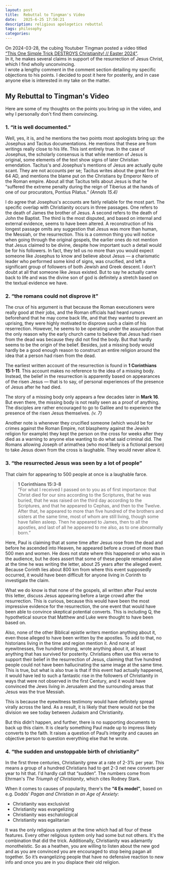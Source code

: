 ```yaml
---
layout: post
title:  Rebuttal to Tingman's Video
date:   2025-6-25 17:50:21
description: religious apologetics rebuttal
tags: philosophy
categories: 
---
```


On 2024-03-28, the cubing Youtuber Tingman posted a video titled  
[“This One Simple Trick DESTROYS Christianity! // Easter 2024”](https://www.youtube.com/watch?v=Sz-05YKtZ_Q).  
In it, he makes several claims in support of the resurrection of Jesus Christ, which I find wholly unconvincing.  
I wrote a lengthy comment in the comment section detailing my specific objections to his points. I decided to post it here for posterity, and in case anyone else is interested in my take on the matter.

## My Rebuttal to Tingman's Video

Here are some of my thoughts on the points you bring up in the video, and why I personally don't find them convincing.

### 1. “it is well documented.”

Well, yes, it is, and he mentions the two points most apologists bring up: the Josephus and Tacitus documentations. He mentions that these are from writings really close to his life. This isnt entirely true. In the case of Josephus, the scholarly consensus is that while mention of Jesus is original, some elements of the text show signs of later Christian emendation. Tacitus's and Josephus's mentions of Jesus are actually quite scant. They are not accounts per se; Tacitus writes about the great fire in 64 AD, and mentions the blame put on the Christians by Emperor Nero of the Roman empire. About all that Tacitus tells about Jesus is that he “suffered the extreme penalty during the reign of Tiberius at the hands of one of our procurators, Pontius Pilatus.” *(Annals 15.4)*

I do agree that Josephus's accounts are fairly reliable for the most part. The specific overlap with Christianity occurs in three passages. One refers to the death of James the brother of Jesus. A second refers to the death of John the Baptist. The third is the most disputed, and based on internal and external evidence, seems to have been altered. A reconstruction of his longest passage omits any suggestion that Jesus was more than human, the Messiah, or the resurrection. This is a common thing you will notice when going through the original gospels, the earlier ones do not mention that Jesus claimed to be divine, despite how important such a detail would be for his followers. In fact, they tell us no more than you would expect someone like Josephus to know and believe about Jesus — a charismatic leader who performed some kind of signs, was crucified, and left a significant group of followers of both Jewish and Greek descent. I don't doubt at all that someone like Jesus existed. But to say he actually came back to life and was the divine son of god is definitely a stretch based on the textual evidence we have.

### 2. “the romans could not disprove it”

The crux of his argument is that because the Roman executioners were really good at their jobs, and the Roman officials had heard rumors beforehand that he may come back life, and that they wanted to prevent an uprising, they were highly motivated to disprove such a claim of his reserrection. However, he seems to be operating under the assumption that the only reason why the early church came to believe that Jesus had risen from the dead was because they did not find the body. But that hardly seems to be the origin of the belief. Besides, just a missing body would hardly be a good enough reason to construct an entire religion around the idea that a person had risen from the dead.

The earliest written account of the resurrection is found in **1 Corinthians 15:1-11**. This account makes no reference to the idea of a missing body. Instead, the belief in the resurrection is apparently based on appearances of the risen Jesus — that is to say, of personal experiences of the presence of Jesus after he had died.

The story of a missing body only appears a few decades later in **Mark 16**. But even there, the missing body is not really seen as a proof of anything. The disciples are rather encouraged to go to Galilee and to experience the presence of the risen Jesus themselves. *(v. 7)*

Another note is whenever they crucified someone (which would be for crimes against the Roman Empire, not blasphemy against the Jewish religion for example) they kept the person on the cross for weeks after they died as a warning to anyone else wanting to do what said criminal did. The Romans allowing Joseph of arimathea (who most likely is a fictional person) to take Jesus down from the cross is laughable. They would never allow it.

### 3. “the resurrected Jesus was seen by a lot of people”

That claim for appearing to 500 people at once is a laughable farce.

> **1 Corinthians 15:3-8**  
> “For what I received I passed on to you as of first importance: that Christ died for our sins according to the Scriptures, that he was buried, that he was raised on the third day according to the Scriptures, and that he appeared to Cephas, and then to the Twelve. After that, he appeared to more than five hundred of the brothers and sisters at the same time, most of whom are still living, though some have fallen asleep. Then he appeared to James, then to all the apostles, and last of all he appeared to me also, as to one abnormally born.”

Here, Paul is claiming that at some time after Jesus rose from the dead and before he ascended into Heaven, he appeared before a crowd of more than 500 men and women. He does not state where this happened or who was in the audience, but he does assert that some of these people remained alive at the time he was writing the letter, about 25 years after the alleged event. Because Corinth lies about 800 km from where this event supposedly occurred, it would have been difficult for anyone living in Corinth to investigate the claim.

What we do know is that none of the gospels, all written after Paul wrote this letter, discuss Jesus appearing before a large crowd after the resurrection. This is curious, because this would have been the most impressive evidence for the resurrection, the one event that would have been able to convince skeptical potential converts. This is including Q, the hypothetical source that Matthew and Luke were thought to have been based on. 

Also, none of the other Biblical epistle writers mention anything about it, even those alleged to have been written by the apostles. To add to that, no historians living in the time and region mention it. And none of eyewitnesses, five hundred strong, wrote anything about it, at least anything that has survived for posterity. Christians often use this verse to support their belief in the resurrection of Jesus, claiming that five hundred people could not have been hallucinating the same image at the same time. This is true, but what is also true is that if this event had actually happened, it would have led to such a fantastic rise in the followers of Christianity in ways that were not observed in the first Century, and it would have convinced the Jews living in Jerusalem and the surrounding areas that Jesus was the true Messiah.  

This is because the eyewitness testimony would have definitely spread virally across the land. As a result, it is likely that there would not be the division we see today between Judaism and Christianity.

But this didn’t happen, and further, there is no supporting documents to back up this claim. It is clearly something Paul made up to impress likely converts to the faith. It raises a question of Paul’s integrity and causes an objective person to question everything else that he wrote.

### 4. “the sudden and unstoppable birth of christianity”

In the first three centuries, Christianity grew at a rate of 2-3% per year. This means a group of a hundred Christians had to get 2-3 net new converts per year to hit that. I'd hardly call that “sudden”. The numbers come from Ehrman's *The Triumph of Christianity*, which cites Rodney Stark.

When it comes to causes of popularity, there's the **“4 Es model”**, based on e.g. Dodds' *Pagan and Christian in an Age of Anxiety*:

- Christianity was exclusivist  
- Christianity was evangelizing  
- Christianity was eschatological  
- Christianity was egalitarian  

It was the only religious system at the time which had all four of these features. Every other religious system only had some but not others. It's the combination that did the trick. Additionally, Christianity was adamantly monotheistic. So as a heathen, you are willing to listen about the new god and as you are convinced you are encouraged to stop being pagan all together. So it’s evangelizing people that have no defensive reaction to new info and once you are in you displace their old religion.